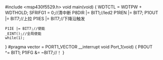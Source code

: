 #include <msp430f5529.h>
void main(void) {
	WDTCTL = WDTPW + WDTHOLD;
	SFRIFG1 = 0;//清中断
	P8DIR |= BIT1;//led2
	P1REN |= BIT7;
	P1OUT |= BIT7;//上拉
	P1IES |= BIT7;//下降沿触发
	
	P1IE |= BIT7;//使能
	_EINT();//全局使能
	while(1);
}
#pragma vector = PORT1_VECTOR
__interrupt void Port_1(void)
{
	P8OUT ^= BIT1;
	P1IFG &= ~BIT7;//！
}
